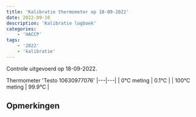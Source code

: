 ```yaml
---
title: 'Kalibratie thermometer op 18-09-2022'
date: 2022-09-18
description: 'Kalibratie logboek'
categories:
    - 'HACCP'
tags:
    - '2022'
    - 'kalibratie'
---
```

Controle uitgevoerd op 18-09-2022.

Thermometer 'Testo 10630977076'
|---|---|
| 0°C meting | 0.1°C |
| 100°C meting | 99.9°C |

## Opmerkingen


